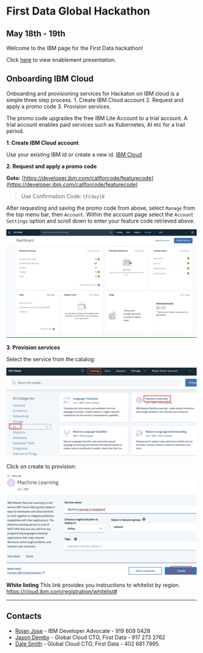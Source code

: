 
# First Data Global Hackathon 
## May 18th - 19th

Welcome to the IBM page for the First Data hackathon!

Click [here](attach/IBM-FirstDataHackathonPresentation.pdf) to view  enablement presentation. 

## Onboarding IBM Cloud

Onboarding and provisioning services for Hackaton on IBM cloud is a simple three step process. 1. Create IBM Cloud account 2. Request and apply a promo code 3. Provision  services.

The promo code upgrades the free IBM Lite Account to a trial account. A trial account enables paid services such as Kubernetes, AI etc for a trail period. 

**1. Create IBM Cloud account**

Use your existing IBM id or create a new id. 
[IBM Cloud](https://ibm.biz/Bdzi6C)

**2. Request and apply a promo code**

**Goto:** [https://developer.ibm.com/callforcode/featurecode](https://developer.ibm.com/callforcode/featurecode)

> Use Confirmation Code: `CFCday19`

After requesting and saving the promo code from above,  select `Manage` from the top menu bar, then `Account`.  Within the account page select the `Account Settings` option and scroll down to enter your feature code retrieved above.

![Use Feature Code](images/use-feature-code.gif)

**3. Provision services**

Select the service from the catalog:

![Select a service or tool](images/catalog-selection.png)

Click on create to provision:

![Provision service](images/provision-service.png)


**White listing**
This link provides you instructions to whitelist by region.
https://cloud.ibm.com/registration/whitelist#

----

## Contacts

- [Rojan Jose](mailto:rojan@us.ibm.com) - IBM Developer Advocate - 919 609 0428
- [Jason Demby](mailto:jason.demby@ibm.com) - Global Cloud CTO, First Data - 917 273 2762
- [Dale Smith](mailto:dgsmith@us.ibm.com) - Global Cloud CTO, First Data - 402 681 7995




